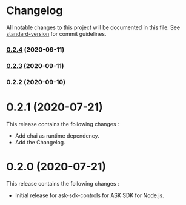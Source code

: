 # Changelog

All notable changes to this project will be documented in this file. See [standard-version](https://github.com/conventional-changelog/standard-version) for commit guidelines.

### [0.2.4](https://github.com/alexa/ask-sdk-controls/compare/v0.2.3...v0.2.4) (2020-09-11)

### [0.2.3](https://github.com/alexa/ask-sdk-controls/compare/v0.2.2...v0.2.3) (2020-09-11)

### 0.2.2 (2020-09-10)

# 0.2.1 (2020-07-21)

This release contains the following changes : 

- Add chai as runtime dependency.
- Add the Changelog.

# 0.2.0 (2020-07-21)

This release contains the following changes : 

- Initial release for ask-sdk-controls for ASK SDK for Node.js.
